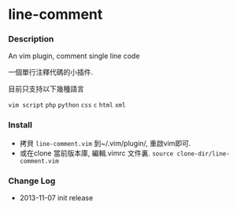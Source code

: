 line-comment
============
### Description

An vim plugin, comment single line code

一個單行注釋代碼的小插件.

目前只支持以下幾種語言 

`vim script` `php` `python` `css` `c` `html` `xml`

### Install

* 拷貝 `line-comment.vim` 到~/.vim/plugin/, 重啟vim即可.
* 或在clone 當前版本庫, 編輯.vimrc 文件裏. `source clone-dir/line-comment.vim`

### Change Log

* 2013-11-07 init release
